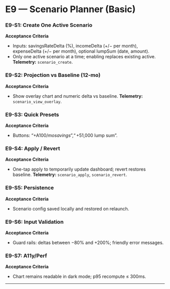# E9 — Scenario Planner (Basic)

### E9-S1: Create One Active Scenario
**Acceptance Criteria**
- Inputs: savingsRateDelta (%), incomeDelta (+/− per month), expenseDelta (+/− per month), optional lumpSum (date, amount).
- Only one active scenario at a time; enabling replaces existing active.
**Telemetry:** `scenario_create`.

### E9-S2: Projection vs Baseline (12‑mo)
**Acceptance Criteria**
- Show overlay chart and numeric delta vs baseline.
**Telemetry:** `scenario_view_overlay`.

### E9-S3: Quick Presets
**Acceptance Criteria**
- Buttons: “+A$100/mo savings”, “+5% savings rate”, “+A$1,000 lump sum”.

### E9-S4: Apply / Revert
**Acceptance Criteria**
- One-tap apply to temporarily update dashboard; revert restores baseline.
**Telemetry:** `scenario_apply`, `scenario_revert`.

### E9-S5: Persistence
**Acceptance Criteria**
- Scenario config saved locally and restored on relaunch.

### E9-S6: Input Validation
**Acceptance Criteria**
- Guard rails: deltas between −80% and +200%; friendly error messages.

### E9-S7: A11y/Perf
**Acceptance Criteria**
- Chart remains readable in dark mode; p95 recompute ≤ 300ms.

---
